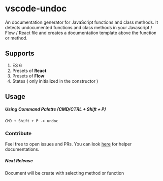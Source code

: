 # vscode-undoc
An documentation generator for JavaScript functions and class methods. It detects undocumented functions and class methods in your Javascript / Flow / React file and creates a documentation template above the function or method.

## Supports

 1. ES 6
 2. Presets of **React**
 3. Presets of **Flow**
 4. States ( only initialized in the constructor )

## Usage

##### Using Command Palette (CMD/CTRL + Shift + P)

`CMD + Shift + P -> undoc`

### Contribute 

Feel free to open issues and PRs. You can look [here](https://github.com/oyilmaztekin/vscode-undoc/blob/master/CONTRIBUTING.md) for helper documentations.

##### Next Release
Document will be create with selecting method or function